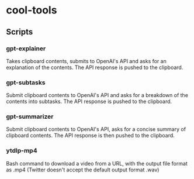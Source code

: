 # cool-tools
## Scripts
### gpt-explainer
Takes clipboard contents, submits to OpenAI's API and asks for an explanation of the contents. The API response is pushed to the clipboard.
### gpt-subtasks
Submit clipboard contents to OpenAI's API and asks for a breakdown of the contents into subtasks. The API response is pushed to the clipboard.
### gpt-summarizer
Submit clipboard contents to OpenAI's API, asks for a concise summary of clipboard contents. The API response is then pushed to the clipboard.
### ytdlp-mp4
Bash command to download a video from a URL, with the output file format as .mp4 (Twitter doesn't accept the default output format .wav)
